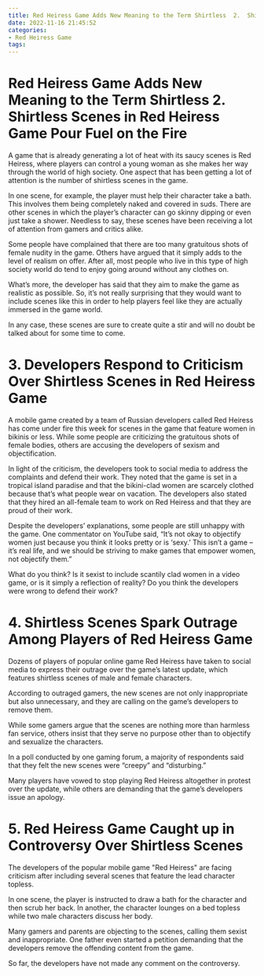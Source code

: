 ```yaml
---
title: Red Heiress Game Adds New Meaning to the Term Shirtless  2.  Shirtless Scenes in Red Heiress Game Pour Fuel on the Fire 
date: 2022-11-16 21:45:52
categories:
- Red Heiress Game
tags:
---
```



#  Red Heiress Game Adds New Meaning to the Term Shirtless  2.  Shirtless Scenes in Red Heiress Game Pour Fuel on the Fire 

A game that is already generating a lot of heat with its saucy scenes is Red Heiress, where players can control a young woman as she makes her way through the world of high society. One aspect that has been getting a lot of attention is the number of shirtless scenes in the game.

In one scene, for example, the player must help their character take a bath. This involves them being completely naked and covered in suds. There are other scenes in which the player’s character can go skinny dipping or even just take a shower. Needless to say, these scenes have been receiving a lot of attention from gamers and critics alike.

Some people have complained that there are too many gratuitous shots of female nudity in the game. Others have argued that it simply adds to the level of realism on offer. After all, most people who live in this type of high society world do tend to enjoy going around without any clothes on.

What’s more, the developer has said that they aim to make the game as realistic as possible. So, it’s not really surprising that they would want to include scenes like this in order to help players feel like they are actually immersed in the game world.

In any case, these scenes are sure to create quite a stir and will no doubt be talked about for some time to come.

# 3.  Developers Respond to Criticism Over Shirtless Scenes in Red Heiress Game 

A mobile game created by a team of Russian developers called Red Heiress has come under fire this week for scenes in the game that feature women in bikinis or less. While some people are criticizing the gratuitous shots of female bodies, others are accusing the developers of sexism and objectification. 

In light of the criticism, the developers took to social media to address the complaints and defend their work. They noted that the game is set in a tropical island paradise and that the bikini-clad women are scarcely clothed because that’s what people wear on vacation. The developers also stated that they hired an all-female team to work on Red Heiress and that they are proud of their work.

Despite the developers’ explanations, some people are still unhappy with the game. One commentator on YouTube said, “It’s not okay to objectify women just because you think it looks pretty or is ‘sexy.’ This isn’t a game – it’s real life, and we should be striving to make games that empower women, not objectify them.” 

What do you think? Is it sexist to include scantily clad women in a video game, or is it simply a reflection of reality? Do you think the developers were wrong to defend their work?

# 4.  Shirtless Scenes Spark Outrage Among Players of Red Heiress Game 

Dozens of players of popular online game Red Heiress have taken to social media to express their outrage over the game’s latest update, which features shirtless scenes of male and female characters.

According to outraged gamers, the new scenes are not only inappropriate but also unnecessary, and they are calling on the game’s developers to remove them.

While some gamers argue that the scenes are nothing more than harmless fan service, others insist that they serve no purpose other than to objectify and sexualize the characters.

In a poll conducted by one gaming forum, a majority of respondents said that they felt the new scenes were “creepy” and “disturbing.”

Many players have vowed to stop playing Red Heiress altogether in protest over the update, while others are demanding that the game’s developers issue an apology.

# 5. Red Heiress Game Caught up in Controversy Over Shirtless Scenes

The developers of the popular mobile game "Red Heiress" are facing criticism after including several scenes that feature the lead character topless.

In one scene, the player is instructed to draw a bath for the character and then scrub her back. In another, the character lounges on a bed topless while two male characters discuss her body.

Many gamers and parents are objecting to the scenes, calling them sexist and inappropriate. One father even started a petition demanding that the developers remove the offending content from the game.

So far, the developers have not made any comment on the controversy.